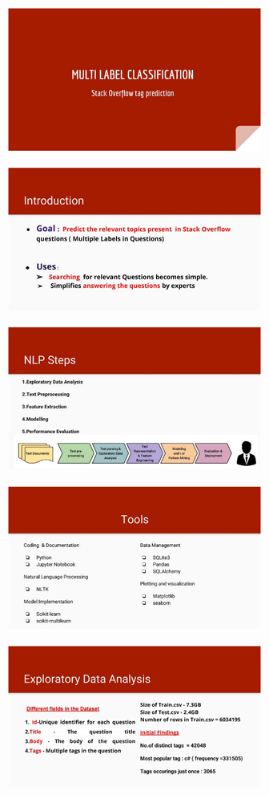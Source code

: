 ## ![](/img/1.jpg) 
## ![](/img/2.jpg) 
## ![](/img/3.jpg) 
## ![](/img/4.jpg) 
## ![](/img/5.jpg) 

